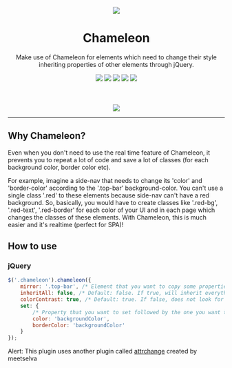 
<p align="center">
  <img src="http://i.imgur.com/s9mvGDd.png">
</p>
<h1 align="center"> Chameleon</h1>
<p align="center">Make use of Chameleon for elements which need to change their style inheriting properties of other elements through jQuery.</p>

<p align="center">
  <img src="https://img.shields.io/badge/license-MIT-blue.svg">
  <a href="https://github.com/guivr/chameleon/stargazers"><img src="https://img.shields.io/github/stars/guivr/chameleon.svg"></a>
  <a href="https://github.com/guivr/chameleon/issues"><img src="https://img.shields.io/github/issues/guivr/chameleon.svg"></a>
  <img src="https://img.shields.io/badge/version-0.4-green.svg">
  <a href="http://codepen.io/guivr/pen/Vjrmzr"><img src="https://img.shields.io/badge/demo-online-green.svg"></a>
  <br><br><br><br>
  <img src="http://i.imgur.com/vsAxG2X.gif">
</p>

---

## Why Chameleon?
Even when you don't need to use the real time feature of Chameleon, it prevents you to repeat a lot of code and save a lot of classes (for each background color, border color etc).

For example, imagine a side-nav that needs to change its 'color' and 'border-color' according to the '.top-bar' background-color. You can't use a single class '.red' to these elements because side-nav can't have a red background. So, basically, you would have to create classes like '.red-bg', '.red-text', '.red-border' for each color of your UI and in each page which changes the classes of these elements. With Chameleon, this is much easier and it's realtime (perfect for SPA)!

## How to use
### jQuery
```js
$('.chameleon').chameleon({
	mirror: '.top-bar', /* Element that you want to copy some properties */
	inheritAll: false, /* Default: false. If true, will inherit everything */
 	colorContrast: true, /* Default: true. If false, does not look for a rgb contrast comparing color and backgroundColor */
	set: {
		/* Property that you want to set followed by the one you want to copy */
		color: 'backgroundColor',
		borderColor: 'backgroundColor'
	}
});
```



Alert: This plugin uses another plugin called [attrchange](https://github.com/meetselva/attrchange) created by meetselva
